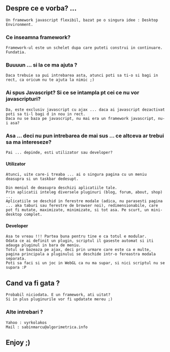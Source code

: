 ## Despre ce e vorba? ...

	Un framework javascript flexibil, bazat pe o singura idee : Desktop Environment. 
	
### Ce inseamna framework?

	Framework-ul este un schelet dupa care puteti construi in continuare. Fundatia.

	
### Buuuun ... si la ce ma ajuta ?
	
	Daca trebuie sa pui intrebarea asta, atunci poti sa ti-o si bagi in rect, ca oricum nu te ajuta la nimic ;)
	
### Ai spus Javascript? Si ce se intampla pt cei ce nu vor javascripturi?
	
	Da, este exclusiv javascript cu ajax ... daca ai javascript dezactivat poti sa ti-l bagi d in nou in rect. 
	Daca nu se baza pe javascript, nu mai era un framework javascript, nu-i asa?
		
### Asa ... deci nu pun intrebarea de mai sus ... ce altceva ar trebui sa ma intereseze?

	Pai ... depinde, esti utilizator sau developer?
	
#### Utilizator
	
	Atunci, uite care-i treaba ... ai o singura pagina cu un meniu deasupra si un taskbar dedesupt. 
	
	Din meniul de deasupra deschizi aplicatiile tale. 
	Prin aplicatii inteleg diversele pluginuri (blog, forum, about, shop) ... 
	Aplicatiile se deschid in ferestre modale (adica, nu parasesti pagina ... aka taburi sau ferestre de browser noi), redimensionabile, care pot fi mutate, maximizate, minimizate, si tot asa. Pe scurt, un mini-desktop complet.
	
#### Developer

	Asa te vreau !!! Partea buna pentru tine e ca totul e modular. 
	Odata ce ai definit un plugin, scriptul il gaseste automat si iti adauga pluginul in bara de meniu. 
	Totul se bazeaza pe ajax, deci prin urmare care este ca e multe, pagina principala a pluginului se deschide intr-o fereastra modala separata. 
	Poti sa faci si un joc in WebGL ca nu ma supar, si nici scriptul nu se supara :P

## Cand va fi gata ?

	Probabil niciodata. E un framework, ati uitat?
	Si in plus pluginurile vor fi updatate mereu ;)

### Alte intrebari ?

	Yahoo : vyrkolakos
	Mail : sabinmarcu@algorimetrica.info

## Enjoy ;)
